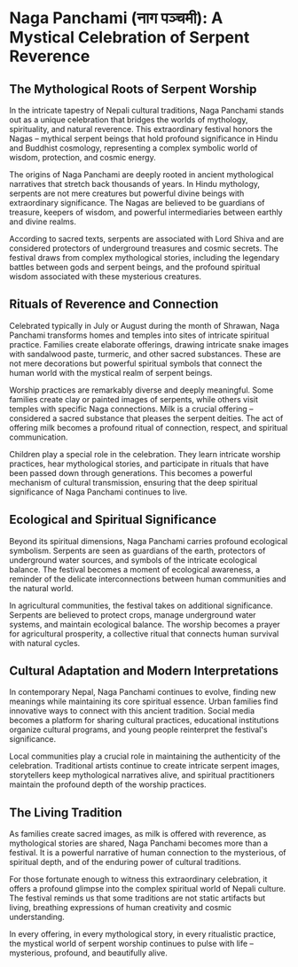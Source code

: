 # Naga Panchami (नाग पञ्चमी): A Mystical Celebration of Serpent Reverence

## The Mythological Roots of Serpent Worship

In the intricate tapestry of Nepali cultural traditions, Naga Panchami stands out as a unique celebration that bridges the worlds of mythology, spirituality, and natural reverence. This extraordinary festival honors the Nagas – mythical serpent beings that hold profound significance in Hindu and Buddhist cosmology, representing a complex symbolic world of wisdom, protection, and cosmic energy.

The origins of Naga Panchami are deeply rooted in ancient mythological narratives that stretch back thousands of years. In Hindu mythology, serpents are not mere creatures but powerful divine beings with extraordinary significance. The Nagas are believed to be guardians of treasure, keepers of wisdom, and powerful intermediaries between earthly and divine realms.

According to sacred texts, serpents are associated with Lord Shiva and are considered protectors of underground treasures and cosmic secrets. The festival draws from complex mythological stories, including the legendary battles between gods and serpent beings, and the profound spiritual wisdom associated with these mysterious creatures.

## Rituals of Reverence and Connection

Celebrated typically in July or August during the month of Shrawan, Naga Panchami transforms homes and temples into sites of intricate spiritual practice. Families create elaborate offerings, drawing intricate snake images with sandalwood paste, turmeric, and other sacred substances. These are not mere decorations but powerful spiritual symbols that connect the human world with the mystical realm of serpent beings.

Worship practices are remarkably diverse and deeply meaningful. Some families create clay or painted images of serpents, while others visit temples with specific Naga connections. Milk is a crucial offering – considered a sacred substance that pleases the serpent deities. The act of offering milk becomes a profound ritual of connection, respect, and spiritual communication.

Children play a special role in the celebration. They learn intricate worship practices, hear mythological stories, and participate in rituals that have been passed down through generations. This becomes a powerful mechanism of cultural transmission, ensuring that the deep spiritual significance of Naga Panchami continues to live.

## Ecological and Spiritual Significance

Beyond its spiritual dimensions, Naga Panchami carries profound ecological symbolism. Serpents are seen as guardians of the earth, protectors of underground water sources, and symbols of the intricate ecological balance. The festival becomes a moment of ecological awareness, a reminder of the delicate interconnections between human communities and the natural world.

In agricultural communities, the festival takes on additional significance. Serpents are believed to protect crops, manage underground water systems, and maintain ecological balance. The worship becomes a prayer for agricultural prosperity, a collective ritual that connects human survival with natural cycles.

## Cultural Adaptation and Modern Interpretations

In contemporary Nepal, Naga Panchami continues to evolve, finding new meanings while maintaining its core spiritual essence. Urban families find innovative ways to connect with this ancient tradition. Social media becomes a platform for sharing cultural practices, educational institutions organize cultural programs, and young people reinterpret the festival's significance.

Local communities play a crucial role in maintaining the authenticity of the celebration. Traditional artists continue to create intricate serpent images, storytellers keep mythological narratives alive, and spiritual practitioners maintain the profound depth of the worship practices.

## The Living Tradition

As families create sacred images, as milk is offered with reverence, as mythological stories are shared, Naga Panchami becomes more than a festival. It is a powerful narrative of human connection to the mysterious, of spiritual depth, and of the enduring power of cultural traditions.

For those fortunate enough to witness this extraordinary celebration, it offers a profound glimpse into the complex spiritual world of Nepali culture. The festival reminds us that some traditions are not static artifacts but living, breathing expressions of human creativity and cosmic understanding.

In every offering, in every mythological story, in every ritualistic practice, the mystical world of serpent worship continues to pulse with life – mysterious, profound, and beautifully alive.